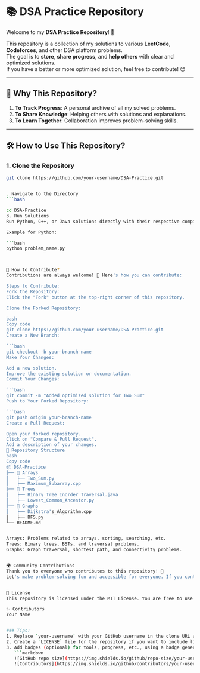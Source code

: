 # 📚 DSA Practice Repository

Welcome to my **DSA Practice Repository**! 🚀

This repository is a collection of my solutions to various **LeetCode**, **Codeforces**, and other DSA platform problems.  
The goal is to **store**, **share progress**, and **help others** with clear and optimized solutions.  
If you have a better or more optimized solution, feel free to contribute! 😊

---

## 🌟 Why This Repository?

1. **To Track Progress**: A personal archive of all my solved problems.
2. **To Share Knowledge**: Helping others with solutions and explanations.
3. **To Learn Together**: Collaboration improves problem-solving skills.

---

## 🛠️ How to Use This Repository?

### 1. Clone the Repository
```bash
git clone https://github.com/your-username/DSA-Practice.git


. Navigate to the Directory
```bash

cd DSA-Practice
3. Run Solutions
Run Python, C++, or Java solutions directly with their respective compilers/interpreters.

Example for Python:

```bash
python problem_name.py



🤝 How to Contribute?
Contributions are always welcome! 🎉 Here's how you can contribute:

Steps to Contribute:
Fork the Repository:
Click the "Fork" button at the top-right corner of this repository.

Clone the Forked Repository:

bash
Copy code
git clone https://github.com/your-username/DSA-Practice.git
Create a New Branch:

```bash
git checkout -b your-branch-name
Make Your Changes:

Add a new solution.
Improve the existing solution or documentation.
Commit Your Changes:

```bash
git commit -m "Added optimized solution for Two Sum"
Push to Your Forked Repository:

```bash
git push origin your-branch-name
Create a Pull Request:

Open your forked repository.
Click on "Compare & Pull Request".
Add a description of your changes.
📂 Repository Structure
bash
Copy code
📦 DSA-Practice
├── 📂 Arrays
│   ├── Two_Sum.py
│   ├── Maximum_Subarray.cpp
├── 📂 Trees
│   ├── Binary_Tree_Inorder_Traversal.java
│   ├── Lowest_Common_Ancestor.py
├── 📂 Graphs
│   ├── Dijkstra's_Algorithm.cpp
│   ├── BFS.py
└── README.md


Arrays: Problems related to arrays, sorting, searching, etc.
Trees: Binary trees, BSTs, and traversal problems.
Graphs: Graph traversal, shortest path, and connectivity problems.


🌍 Community Contributions
Thank you to everyone who contributes to this repository! 🙌
Let's make problem-solving fun and accessible for everyone. If you contribute, don't forget to add yourself to the Contributors section below.


📜 License
This repository is licensed under the MIT License. You are free to use the code for personal or educational purposes.

✨ Contributors
Your Name


### Tips:
1. Replace `your-username` with your GitHub username in the clone URL and contributor list.
2. Create a `LICENSE` file for the repository if you want to include licensing.
3. Add badges (optional) for tools, progress, etc., using a badge generator like [Shields.io](https://shields.io/). For example:
   ```markdown
   ![GitHub repo size](https://img.shields.io/github/repo-size/your-username/DSA-Practice)
   ![Contributors](https://img.shields.io/github/contributors/your-username/DSA-Practice
